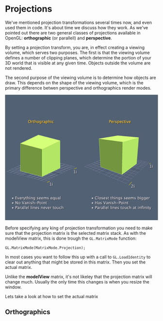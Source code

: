 # Projections
We've mentioned projection transformations several times now, and even used them in code. It's about time we discuss how they work. As we've pointed out there are two general classes of projections available in OpenGL: __orthographic__ (or parallell) and __perspective__.

By setting a projection transform, you are, in effect creating a viewing volume, which serves two purposes. The first is that the viewing volume defines a number of clipping planes, which determine the portion of your 3D world that is visible at any given time. Objects outside the volume are not rendered.

The second purpose of the viewing volume is to determine how objects are draw. This depends on the shape of the viewing volume, which is the primary difference betwen perspective and orthographics render modes.

![PVO](pvo.gif)

Before specifying any king of projection transformation you need to make sure that the projection matrix is the selected matrix stack. As with the modelView matrix, this is done trough the ```GL.MatrixMode``` function:

```
GL.MatrixMode(MatrixMode.Projection);
```

In most cases you want to follow this up with a call to ```GL.LoadIdentity``` to clear out anything that might be stored in this matrix. Then you set the actual matrix. 

Unlike the __modelView__ matrix, it's not likeley that the projection matrix will change much. Usually the only time this changes is when you resize the window.

Lets take a look at how to set the actual matrix

## Orthographics